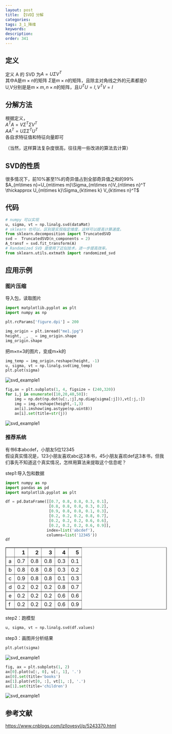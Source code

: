```yaml
---
layout: post
title: 【SVD】分解
categories:
tags: 3_1_降维
keywords:
description:
order: 341
---
```

## 定义
定义 A 的 SVD 为$A=U\Sigma V^T$  
其中A是$m\times n$的矩阵
$\Sigma$是$m\times n$的矩阵，且除主对角线之外的元素都是0  
U,V分别是是$m\times m, n\times n$的矩阵，且$U^TU=I,V^TV=I$

## 分解方法
根据定义，  
$A^TA=V\Sigma^T \Sigma V^T$  
$AA^T=U\Sigma \Sigma^T U^T$  
各自求特征值和特征向量即可  

（当然，这样算法复杂度很高，往往用一些改进的算法去计算）
## SVD的性质
很多情况下，前10%甚至1%的奇异值占到全部奇异值之和的99%  
$A_{m\times n}=U_{m\times m}\Sigma_{m\times n}V_{n\times n}^T \thickapprox U_{m\times k}\Sigma_{k\times k} V_{k\times n}^T$


## 代码
```python
# numpy 可以实现
u, sigma, vt = np.linalg.svd(dataMat)
# sklearn 也可以，区别是实现指定维度，这样可以提高计算速度。
from sklearn.decomposition import TruncatedSVD
svd =  TruncatedSVD(n_components = 2)
A_transf = svd.fit_transform(A)
# Randomized SVD 是使用了近似技术，进一步提高效率。
from sklearn.utils.extmath import randomized_svd
```

## 应用示例

### 图片压缩
导入包，读取图片
```python
import matplotlib.pyplot as plt
import numpy as np

plt.rcParams['figure.dpi'] = 200

img_origin = plt.imread("me1.jpg")
height, _, _ = img_origin.shape
img_origin.shape
```

把m×n×3的图片，变成m×k的
```python
img_temp = img_origin.reshape(height, -1)
u, sigma, vt = np.linalg.svd(img_temp)
plt.plot(sigma)
```
![svd_example1](/pictures_for_blog/machine_learning/svd/svd_example1.png)


```python
fig,ax = plt.subplots(1, 4, figsize = (240,320))
for i,j in enumerate([10,20,40,50]):
    img = np.dot(np.dot(u[:,:j],np.diag(sigma[:j])),vt[:j,:])
    img = img.reshape(height,-1,3)
    ax[i].imshow(img.astype(np.uint8))
    ax[i].set(title=str(j))
```



![svd_example1](/pictures_for_blog/machine_learning/svd/svd_example2.png)

### 推荐系统
有书6本abcdef，小朋友5位12345  
假设真实情况是，123小朋友喜欢abc这3本书，45小朋友喜欢def这3本书，但我们事先不知道这个真实情况，怎样用算法来提取这个信息呢？


step1:导入包和数据
```python
import numpy as np
import pandas as pd
import matplotlib.pyplot as plt

df = pd.DataFrame([[0.7, 0.8, 0.8, 0.3, 0.1],
                   [0.8, 0.8, 0.8, 0.3, 0.2],
                   [0.9, 0.8, 0.8, 0.1, 0.3],
                   [0.2, 0.2, 0.2, 0.8, 0.7],
                   [0.2, 0.2, 0.2, 0.6, 0.6],
                   [0.2, 0.2, 0.2, 0.6, 0.9]],
                  index=list('abcdef'),
                  columns=list('12345'))
df
```
<table border="1" class="dataframe">
  <thead>
    <tr style="text-align: right;">
      <th></th>
      <th>1</th>
      <th>2</th>
      <th>3</th>
      <th>4</th>
      <th>5</th>
    </tr>
  </thead>
  <tbody>
    <tr>
      <td>a</td>
      <td>0.7</td>
      <td>0.8</td>
      <td>0.8</td>
      <td>0.3</td>
      <td>0.1</td>
    </tr>
    <tr>
      <td>b</td>
      <td>0.8</td>
      <td>0.8</td>
      <td>0.8</td>
      <td>0.3</td>
      <td>0.2</td>
    </tr>
    <tr>
      <td>c</td>
      <td>0.9</td>
      <td>0.8</td>
      <td>0.8</td>
      <td>0.1</td>
      <td>0.3</td>
    </tr>
    <tr>
      <td>d</td>
      <td>0.2</td>
      <td>0.2</td>
      <td>0.2</td>
      <td>0.8</td>
      <td>0.7</td>
    </tr>
    <tr>
      <td>e</td>
      <td>0.2</td>
      <td>0.2</td>
      <td>0.2</td>
      <td>0.6</td>
      <td>0.6</td>
    </tr>
    <tr>
      <td>f</td>
      <td>0.2</td>
      <td>0.2</td>
      <td>0.2</td>
      <td>0.6</td>
      <td>0.9</td>
    </tr>
  </tbody>
</table>



step2：跑模型
```python
u, sigma, vt = np.linalg.svd(df.values)

```

step3：画图并分析结果
```python
plt.plot(sigma)
```
![svd_example1](/pictures_for_blog/machine_learning/svd/svd_example2_1.png)

```python
fig, ax = plt.subplots(1, 2)
ax[0].plot(u[:, 0], u[:, 1], '.')
ax[0].set(title='books')
ax[1].plot(vt[0, :], vt[1, :], '.')
ax[1].set(title='children')
```
![svd_example1](/pictures_for_blog/machine_learning/svd/svd_example2_2.png)


## 参考文献
https://www.cnblogs.com/lzllovesyl/p/5243370.html

